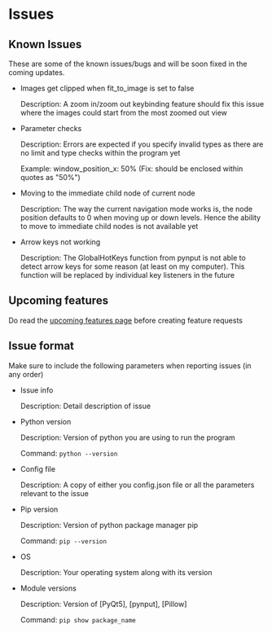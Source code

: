 # Issues

## Known Issues

These are some of the known issues/bugs and will be soon fixed in the coming updates.

- Images get clipped when fit_to_image is set to false

	Description: A zoom in/zoom out keybinding feature should fix this issue where the images could start from the most zoomed out view

- Parameter checks

	Description: Errors are expected if you specify invalid types as there are no limit and type checks within the program yet

	Example: window_position_x: 50% (Fix: should be enclosed within quotes as "50%")

- Moving to the immediate child node of current node

	Description: The way the current navigation mode works is, the node position defaults to 0 when moving up or down levels. Hence the ability to move to immediate child nodes is not available yet

- Arrow keys not working

	Description: The GlobalHotKeys function from pynput is not able to detect arrow keys for some reason (at least on my computer). This function will be replaced by individual key listeners in the future

## Upcoming features

Do read the [upcoming features page](https://github.com/pranavpa8788/Rekey/blob/main/docs/more_info.md) before creating feature requests

## Issue format

Make sure to include the following parameters when reporting issues (in any order)

- Issue info

	Description: Detail description of issue

- Python version

	Description: Version of python you are using to run the program

	Command: `python --version`

- Config file

	Description: A copy of either you config.json file or all the parameters relevant to the issue

- Pip version

	Description: Version of python package manager pip

	Command: `pip --version`

- OS

	Description: Your operating system along with its version

- Module versions

	Description: Version of [PyQt5], [pynput], [Pillow]

	Command: `pip show package_name`
